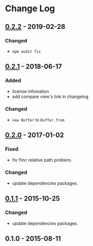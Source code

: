 # Change Log

## [0.2.2] - 2019-02-28

### Changed

- `npm audit fix`

## [0.2.1] - 2018-06-17

### Added

- license infomation
- add compare view's link in changelog

### Changed

- `new Buffer` to `Buffer.from`

## [0.2.0] - 2017-01-02

### Fixed

- fix !!inc relative path problem.

### Changed

- update dependencies packages.

## [0.1.1] - 2015-10-25

### Changed

- update dependencies packages.

## 0.1.0 - 2015-08-11

[0.2.2]: https://github.com/aaharu/gulp-yaml-include/compare/v0.2.1...v0.2.2
[0.2.1]: https://github.com/aaharu/gulp-yaml-include/compare/v0.2.0...v0.2.1
[0.2.0]: https://github.com/aaharu/gulp-yaml-include/compare/v0.1.1...v0.2.0
[0.1.1]: https://github.com/aaharu/gulp-yaml-include/compare/v0.1.0...v0.1.1
